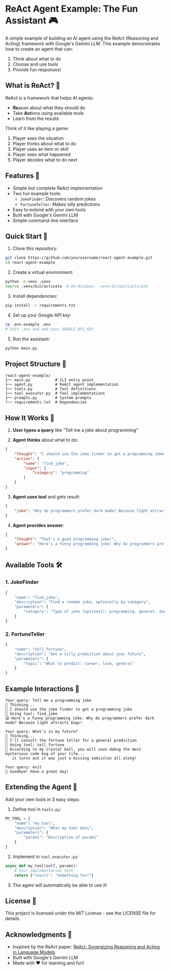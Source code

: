 # ReAct Agent Example: The Fun Assistant 🎮

A simple example of building an AI agent using the ReAct (Reasoning and Acting) framework with Google's Gemini LLM. This example demonstrates how to create an agent that can:
1. Think about what to do
2. Choose and use tools
3. Provide fun responses!

## What is ReAct? 🤔

ReAct is a framework that helps AI agents:
- **Re**ason about what they should do
- Take **Act**ions using available tools
- Learn from the results

Think of it like playing a game:
1. Player sees the situation
2. Player thinks about what to do
3. Player uses an item or skill
4. Player sees what happened
5. Player decides what to do next

## Features 🌟

- Simple but complete ReAct implementation
- Two fun example tools:
  - `JokeFinder`: Discovers random jokes
  - `FortuneTeller`: Makes silly predictions
- Easy to extend with your own tools
- Built with Google's Gemini LLM
- Simple command-line interface

## Quick Start 🚀

1. Clone this repository:
```bash
git clone https://github.com/yourusername/react-agent-example.git
cd react-agent-example
```

2. Create a virtual environment:
```bash
python -m venv .venv
source .venv/bin/activate  # On Windows: .venv\Scripts\activate
```

3. Install dependencies:
```bash
pip install -r requirements.txt
```

4. Set up your Google API key:
```bash
cp .env.example .env
# Edit .env and add your GOOGLE_API_KEY
```

5. Run the assistant:
```bash
python main.py
```

## Project Structure 📁

```
react-agent-example/
├── main.py           # CLI entry point
├── agent.py          # ReAct agent implementation
├── tools.py          # Tool definitions
├── tool_executor.py  # Tool implementations
├── prompts.py        # System prompts
└── requirements.txt  # Dependencies
```

## How It Works 🔧

1. **User types a query** like "Tell me a joke about programming"

2. **Agent thinks** about what to do:
```json
{
    "thought": "I should use the joke finder to get a programming joke",
    "action": {
        "name": "find_joke",
        "input": {
            "category": "programming"
        }
    }
}
```

3. **Agent uses tool** and gets result:
```json
{
    "joke": "Why do programmers prefer dark mode? Because light attracts bugs!"
}
```

4. **Agent provides answer**:
```json
{
    "thought": "That's a good programming joke!",
    "answer": "Here's a funny programming joke: Why do programmers prefer dark mode? Because light attracts bugs! 😄"
}
```

## Available Tools 🛠️

### 1. JokeFinder
```python
{
    "name": "find_joke",
    "description": "Find a random joke, optionally by category",
    "parameters": {
        "category": "Type of joke (optional): programming, general, dad_joke"
    }
}
```

### 2. FortuneTeller
```python
{
    "name": "tell_fortune",
    "description": "Get a silly prediction about your future",
    "parameters": {
        "topic": "What to predict: career, love, general"
    }
}
```

## Example Interactions 💬

```
Your query: Tell me a programming joke
🤔 Thinking...
💭 I should use the joke finder to get a programming joke
🔧 Using tool: find_joke
😄 Here's a funny programming joke: Why do programmers prefer dark mode? Because light attracts bugs!

Your query: What's in my future?
🤔 Thinking...
💭 I'll consult the fortune teller for a general prediction
🔧 Using tool: tell_fortune
🔮 According to my crystal ball, you will soon debug the most mysterious code bug of your life... 
   it turns out it was just a missing semicolon all along!

Your query: exit
👋 Goodbye! Have a great day!
```

## Extending the Agent 🔌

Add your own tools in 3 easy steps:

1. Define tool in `tools.py`:
```python
MY_TOOL = {
    "name": "my_tool",
    "description": "What my tool does",
    "parameters": {
        "param1": "Description of param1"
    }
}
```

2. Implement in `tool_executor.py`:
```python
async def my_tool(self, params):
    # Your implementation here
    return {"result": "Something fun!"}
```

3. The agent will automatically be able to use it!

## License 📄

This project is licensed under the MIT License - see the LICENSE file for details.

## Acknowledgments 🙏

- Inspired by the ReAct paper: [ReAct: Synergizing Reasoning and Acting in Language Models](https://arxiv.org/abs/2210.03629)
- Built with Google's Gemini LLM
- Made with ❤️ for learning and fun! 